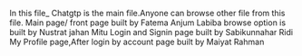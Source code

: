 In this file_
Chatgtp is the main file.Anyone can browse other file from this file.
Main page/ front page built by Fatema Anjum Labiba
browse option is built by Nustrat jahan Mitu
Login and Signin page built by Sabikunnahar Ridi
My Profile page,After login by account page built by Maiyat Rahman
